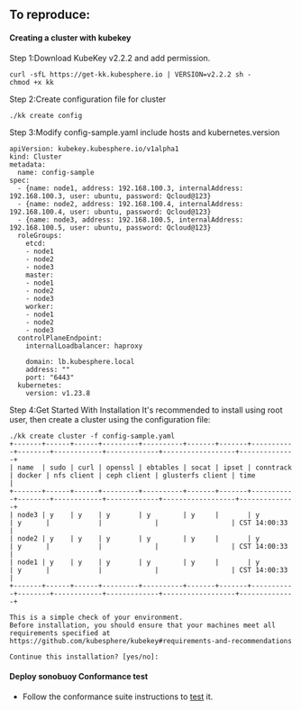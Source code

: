 ## To reproduce:
#### Creating a cluster with kubekey

Step 1:Download KubeKey v2.2.2 and add permission.
```
curl -sfL https://get-kk.kubesphere.io | VERSION=v2.2.2 sh -
chmod +x kk
```

Step 2:Create configuration file for cluster
```
./kk create config
```

Step 3:Modify config-sample.yaml include hosts and kubernetes.version
```
apiVersion: kubekey.kubesphere.io/v1alpha1
kind: Cluster
metadata:
  name: config-sample
spec:
  - {name: node1, address: 192.168.100.3, internalAddress: 192.168.100.3, user: ubuntu, password: Qcloud@123}
  - {name: node2, address: 192.168.100.4, internalAddress: 192.168.100.4, user: ubuntu, password: Qcloud@123}
  - {name: node3, address: 192.168.100.5, internalAddress: 192.168.100.5, user: ubuntu, password: Qcloud@123}
  roleGroups:
    etcd:
    - node1
    - node2
    - node3
    master: 
    - node1
    - node2
    - node3
    worker:
    - node1
    - node2
    - node3
  controlPlaneEndpoint:
    internalLoadbalancer: haproxy
    
    domain: lb.kubesphere.local
    address: ""
    port: "6443"
  kubernetes:
    version: v1.23.8
```

Step 4:Get Started With Installation
It's recommended to install using root user, then create a cluster using the configuration file:
```
./kk create cluster -f config-sample.yaml
+-------+------+------+---------+----------+-------+-------+-----------+--------+------------+-------------+------------------+--------------+
| name  | sudo | curl | openssl | ebtables | socat | ipset | conntrack | docker | nfs client | ceph client | glusterfs client | time         |
+-------+------+------+---------+----------+-------+-------+-----------+--------+------------+-------------+------------------+--------------+
| node3 | y    | y    | y       | y        | y     |       | y         | y      |            |             |                  | CST 14:00:33 |
| node2 | y    | y    | y       | y        | y     |       | y         | y      |            |             |                  | CST 14:00:33 |
| node1 | y    | y    | y       | y        | y     |       | y         | y      |            |             |                  | CST 14:00:33 |
+-------+------+------+---------+----------+-------+-------+-----------+--------+------------+-------------+------------------+--------------+

This is a simple check of your environment.
Before installation, you should ensure that your machines meet all requirements specified at
https://github.com/kubesphere/kubekey#requirements-and-recommendations

Continue this installation? [yes/no]:
```

#### Deploy sonobuoy Conformance test
* Follow the conformance suite instructions to [test](https://github.com/cncf/k8s-conformance/blob/master/instructions.md) it.